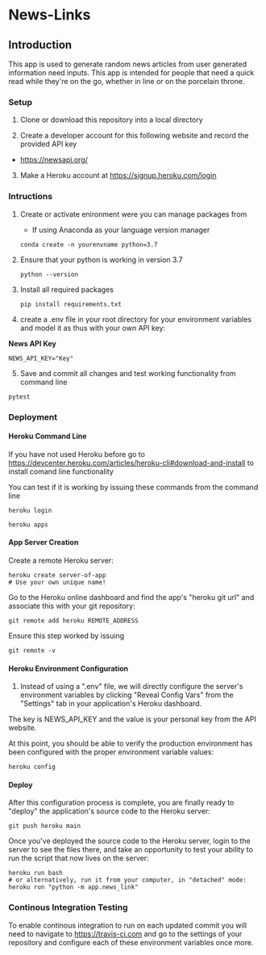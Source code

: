 # News-Links

## Introduction

This app is used to generate random news articles from user generated information need inputs.
This app is intended for people that need a quick read while they're on the go, whether in line or on the porcelain throne.

### Setup

1. Clone or download this repository into a local directory 

2. Create a developer account for this following website and record the provided API key
  * https://newsapi.org/
    
3. Make a Heroku account at https://signup.heroku.com/login 

### Intructions

1. Create or activate enironment were you can manage packages from
   * If using Anaconda as your language version manager 
   ```
   conda create -n yourenvname python=3.7
   ```

2. Ensure that your python is working in version 3.7
   ```
   python --version
   ```
3. Install all required packages
   ```
   pip install requirements.txt
   ```

4. create a .env file in your root directory for your environment variables and model it as thus with your own API key:

 **News API Key**
 ```
 NEWS_API_KEY="Key"
```

 5. Save and commit all changes and test working functionality from command line
 ```
 pytest
 ```

### Deployment

#### Heroku Command Line

If you have not used Heroku before go to https://devcenter.heroku.com/articles/heroku-cli#download-and-install to install comand line functionality

You can test if it is working by issuing these commands from the command line
```
heroku login

heroku apps
```

#### App Server Creation

Create a remote Heroku server:
```
heroku create server-of-app
# Use your own unique name!
```

Go to the Heroku online dashboard and find the app's "heroku git url" and associate this with your git repository: 
```
git remote add heroku REMOTE_ADDRESS 
```
Ensure this step worked by issuing
```
git remote -v
```
#### Heroku Environment Configuration

1. Instead of using a ".env" file, we will directly configure the server's environment variables by clicking "Reveal Config Vars" from the "Settings" tab in your application's Heroku dashboard. 

The key is NEWS_API_KEY and the value is your personal key from the API website.

At this point, you should be able to verify the production environment has been configured with the proper environment variable values:

```
heroku config
```

#### Deploy

After this configuration process is complete, you are finally ready to "deploy" the application's source code to the Heroku server:
```
git push heroku main
```

Once you've deployed the source code to the Heroku server, login to the server to see the files there, and take an opportunity to test your ability to run the script that now lives on the server:
```
heroku run bash
# or alternatively, run it from your computer, in "detached" mode:
heroku run "python -m app.news_link"
```

### Continous Integration Testing
To enable continous integration to run on each updated commit you will need to navigate to https://travis-ci.com and go to the settings of your repository and configure each of these environment variables once more.
